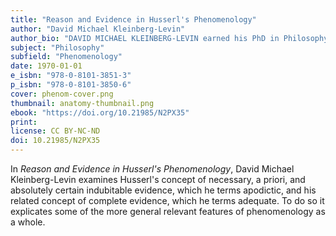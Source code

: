 ```yaml
---
title: "Reason and Evidence in Husserl's Phenomenology"
author: "David Michael Kleinberg-Levin"
author_bio: "DAVID MICHAEL KLEINBERG-LEVIN earned his PhD in Philosophy from Columbia University in 1967. He taught in the Humanities Department at MIT from 1968 until 1972, and in the Department of Philosophy at Northwestern University from 1972 to 2005. He specializes in Continental philosophy, hermeneutical phenomenology, and questions in aesthetics, clinical psychology, moral philosophy and critical social theory."
subject: "Philosophy"
subfield: "Phenomenology"
date: 1970-01-01
e_isbn: "978-0-8101-3851-3"
p_isbn: "978-0-8101-3850-6"
cover: phenom-cover.png
thumbnail: anatomy-thumbnail.png
ebook: "https://doi.org/10.21985/N2PX35"
print:
license: CC BY-NC-ND
doi: 10.21985/N2PX35
---
```

In _Reason and Evidence in Husserl's Phenomenology_, David Michael Kleinberg-Levin examines Husserl's concept of necessary, a priori, and absolutely certain indubitable evidence, which he terms apodictic, and his related concept of complete evidence, which he terms adequate. To do so it explicates some of the more general relevant features of phenomenology as a whole.
